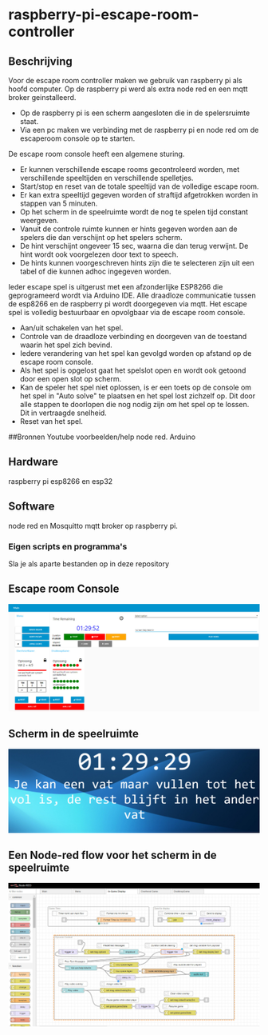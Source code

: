 # raspberry-pi-escape-room-controller
## Beschrijving
Voor de escape room controller maken we gebruik van raspberry pi als hoofd computer.
Op de raspberry pi werd als extra node red en een mqtt broker geinstalleerd.
  - Op de raspberry pi is een scherm aangesloten die in de spelersruimte staat.
  - Via een pc maken we verbinding met de raspberry pi en node red om de escaperoom console op te starten.

De escape room console heeft een algemene sturing.
  - Er kunnen verschillende escape rooms gecontroleerd worden, met verschillende speeltijden en verschillende spelletjes.
  - Start/stop en reset van de totale speeltijd van de volledige escape room.
  - Er kan extra speeltijd gegeven worden of straftijd afgetrokken worden in stappen van 5 minuten.
  - Op het scherm in de speelruimte wordt de nog te spelen tijd constant weergeven.
  - Vanuit de controle ruimte kunnen er hints gegeven worden aan de spelers die dan verschijnt op het spelers scherm.
  - De hint verschijnt ongeveer 15 sec, waarna die dan terug verwijnt. De hint wordt ook voorgelezen door text to speech.
  - De hints kunnen voorgeschreven hints zijn die te selecteren zijn uit een tabel of die kunnen adhoc ingegeven worden.

Ieder escape spel is uitgerust met een afzonderlijke ESP8266 die geprogrameerd wordt via Arduino IDE.
Alle draadloze communicatie tussen de esp8266 en de raspberry pi wordt doorgegeven via mqtt.
Het escape spel is volledig bestuurbaar en opvolgbaar via de escape room console.
  - Aan/uit schakelen van het spel.
  - Controle van de draadloze verbinding en doorgeven van de toestand waarin het spel zich bevind.
  - Iedere verandering van het spel kan gevolgd worden op afstand op de escape room console.
  - Als het spel is opgelost gaat het spelslot open en wordt ook getoond door een open slot op scherm.
  - Kan de speler het spel niet oplossen, is er een toets op de console om het spel in "Auto solve" te plaatsen en het spel lost zichzelf op. Dit door alle stappen te doorlopen die nog nodig zijn om het spel op te lossen. Dit in vertraagde snelheid.
  - Reset van het spel.
  


##Bronnen
Youtube voorbeelden/help node red.
Arduino 
## Hardware
raspberry pi 
esp8266 en esp32
## Software
node red en Mosquitto mqtt broker op raspberry pi.

### Eigen scripts en programma's
Sla je als aparte bestanden op in deze repository

## Escape room Console
![dit is een afbeelding uit onze image map](images/console.jpg)
## Scherm in de speelruimte
![dit is een afbeelding uit onze image map](images/escaperoom.jpg)
## Een Node-red flow voor het scherm in de speelruimte
![dit is een afbeelding uit onze image map](images/nodered_flow.jpg)

